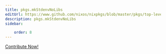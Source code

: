 ```yaml
---
title: pkgs.mkStdenvNoLibs
editUrl: https://www.github.com/nixos/nixpkgs/blob/master/pkgs/top-level/all-packages.nix#L47C20
description: pkgs.mkStdenvNoLibs
sidebar:

    order: 8
---
```


<a href="https://www.github.com/nixos/nixpkgs/blob/master/pkgs/top-level/all-packages.nix#L47C20">Contribute Now!</a>



